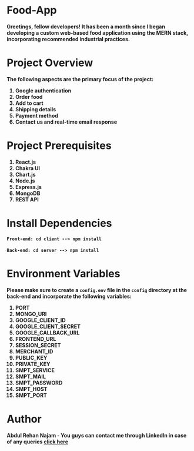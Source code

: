 # Food-App
<b>Greetings, fellow developers! It has been a month since I began developing a custom web-based food application using the MERN stack, incorporating recommended industrial practices.
</b>

# Project Overview
<b>The following aspects are the primary focus of the project:</b>
<ol>
<b>
<li>Google authentication</li>
<li>Order food</li>
<li>Add to cart</li>
<li>Shipping details</li>
<li>Payment method</li>
<li>Contact us and real-time email response</li></b>
</ol>

# Project Prerequisites
<ol>
<b>
<li>React.js</li>
<li>Chakra UI</li>
<li>Chart.js</li>
<li>Node.js</li>
<li>Express.js</li>
<li>MongoDB</li>
<li>REST API</li>
</b>
</ol>

# Install Dependencies

<b>`Front-end: cd client --> npm install`</b> <br><br>
<b>`Back-end: cd server --> npm install`</b>

# Environment Variables
<b>Please make sure to create a `config.env` file in the `config` directory at the back-end and incorporate the following variables:</b>
<ol>
<b>
<li>PORT</li>
<li>MONGO_URI</li>
<li>GOOGLE_CLIENT_ID</li>
<li>GOOGLE_CLIENT_SECRET</li>
<li>GOOGLE_CALLBACK_URL</li>
<li>FRONTEND_URL</li>
<li>SESSION_SECRET</li>
<li>MERCHANT_ID</li>
<li>PUBLIC_KEY</li>
<li>PRIVATE_KEY</li>
<li>SMPT_SERVICE</li>
<li>SMPT_MAIL</li>
<li>SMPT_PASSWORD</li>
<li>SMPT_HOST</li>
<li>SMPT_PORT</li>
</b>
</ol>

# Author
<b>Abdul Rehan Najam - You guys can contact me through LinkedIn in case of any queries [click here](https://in.linkedin.com/in/abrehan)</b>

